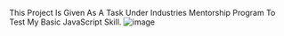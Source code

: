 This Project Is Given As A Task Under Industries Mentorship Program To Test My Basic JavaScript Skill.
![image](https://github.com/Durjoy1971/IMP-To-Do-List/assets/91456847/67da64fe-8d23-4d01-a1b4-93cb2ad872ab)
